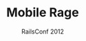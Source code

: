 ---
title: Mobile Rage
subtitle: RailsConf 2012
layout: default
modal-id: 3
img: mobile_rage.png
thumbnail: mobile_rage_thumbnail.png
alt: Mobile Rage - What causes it & how to fix it
project-date: 2012
talk_url: http://confreaks.tv/videos/aloharuby2012-rockstars-consultants-who-needs-em 
deck_url: https://speakerdeck.com/wndxlori/mobile-rage-what-causes-it-and-how-to-fix-it
category: Ruby on Rails
description: That website you want to use, from your mobile, that just refuses to cooperate. From the annoying "we have an app", to the can't f**king log in, to the redirect-to-mobile-&-forget-the-context sites, there's more than enough websites that invoke Mobile Rage. The best mobile development strategy is "mobile-first", but what if you can't? Come learn about the common mistakes most people make for mobile, & some of the simple solutions you can use.
---